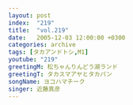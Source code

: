 ```yaml
---
layout: post
index:  "219"
title:  "vol.219"
date:   2005-12-03 12:00:00 +0300
categories: archive
tags: [タカアンドトシ,M1]
youtube: "219"
greetingM: 松ちゃんりんどう湖ランド
greetingT: タカスマアヤとタカパン
songName: ヨコハマチーク
singer: 近藤真彦
---
```

